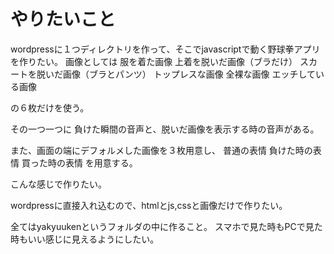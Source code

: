 # やりたいこと

wordpressに１つディレクトリを作って、そこでjavascriptで動く野球拳アプリを作りたい。
画像としては
服を着た画像
上着を脱いだ画像（ブラだけ）
スカートを脱いだ画像（ブラとパンツ）
トップレスな画像
全裸な画像
エッチしている画像

の６枚だけを使う。

その一つ一つに
負けた瞬間の音声と、脱いだ画像を表示する時の音声がある。

また、画面の端にデフォルメした画像を３枚用意し、
普通の表情
負けた時の表情
買った時の表情
を用意する。

こんな感じで作りたい。

wordpressに直接入れ込むので、htmlとjs,cssと画像だけで作りたい。

全てはyakyuukenというフォルダの中に作ること。
スマホで見た時もPCで見た時もいい感じに見えるようにしたい。